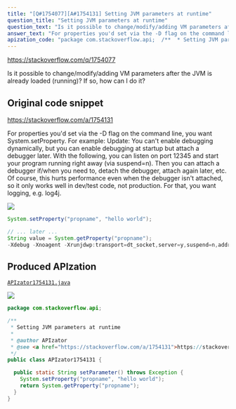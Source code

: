 ```yaml
---
title: "[Q#1754077][A#1754131] Setting JVM parameters at runtime"
question_title: "Setting JVM parameters at runtime"
question_text: "Is it possible to change/modify/adding VM parameters after the JVM is already loaded (running)? If so, how can I do it?"
answer_text: "For properties you'd set via the -D flag on the command line, you want System.setProperty. For example: Update: You can't enable debugging dynamically, but you can enable debugging at startup but attach a debugger later. With the following, you can listen on port 12345 and start your program running right away (via suspend=n). Then you can attach a debugger if/when you need to, detach the debugger, attach again later, etc. Of course, this hurts performance even when the debugger isn't attached, so it only works well in dev/test code, not production. For that, you want logging, e.g. log4j."
apization_code: "package com.stackoverflow.api;  /**  * Setting JVM parameters at runtime  *  * @author APIzator  * @see <a href=\"https://stackoverflow.com/a/1754131\">https://stackoverflow.com/a/1754131</a>  */ public class APIzator1754131 {    public static String setParameter() throws Exception {     System.setProperty(\"propname\", \"hello world\");     return System.getProperty(\"propname\");   } }"
---
```


https://stackoverflow.com/q/1754077

Is it possible to change/modify/adding VM parameters after the JVM is already loaded (running)? If so, how can I do it?



## Original code snippet

https://stackoverflow.com/a/1754131

For properties you&#x27;d set via the -D flag on the command line, you want System.setProperty. For example:
Update:
You can&#x27;t enable debugging dynamically, but you can enable debugging at startup but attach a debugger later. With the following, you can listen on port 12345 and start your program running right away (via suspend=n). Then you can attach a debugger if/when you need to, detach the debugger, attach again later, etc.
Of course, this hurts performance even when the debugger isn&#x27;t attached, so it only works well in dev/test code, not production. For that, you want logging, e.g. log4j.

<div class="code-logo"><img src="/stackoverflow.png" /></div>

```java
System.setProperty("propname", "hello world");

// ... later ...
String value = System.getProperty("propname");
-Xdebug -Xnoagent -Xrunjdwp:transport=dt_socket,server=y,suspend=n,address=12345
```

## Produced APIzation

[`APIzator1754131.java`](https://github.com/pasqualesalza/apization-temp/raw/main/data/search/APIzator1754131.java)

<div class="code-logo"><img src="/apizator.png" /></div>

```java
package com.stackoverflow.api;

/**
 * Setting JVM parameters at runtime
 *
 * @author APIzator
 * @see <a href="https://stackoverflow.com/a/1754131">https://stackoverflow.com/a/1754131</a>
 */
public class APIzator1754131 {

  public static String setParameter() throws Exception {
    System.setProperty("propname", "hello world");
    return System.getProperty("propname");
  }
}

```
